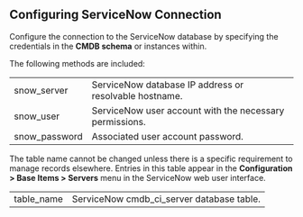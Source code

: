 ## Configuring ServiceNow Connection

Configure the connection to the ServiceNow database by specifying the
credentials in the **CMDB schema** or instances within.

The following methods are included:

|                |                                                         |
| -------------- | ------------------------------------------------------- |
| snow\_server   | ServiceNow database IP address or resolvable hostname.  |
| snow\_user     | ServiceNow user account with the necessary permissions. |
| snow\_password | Associated user account password.                       |

The table name cannot be changed unless there is a specific requirement
to manage records elsewhere. Entries in this table appear in the
**Configuration > Base Items > Servers** menu in the ServiceNow web
user interface.

|             |                                             |
| ----------- | ------------------------------------------- |
| table\_name | ServiceNow cmdb\_ci\_server database table. |
